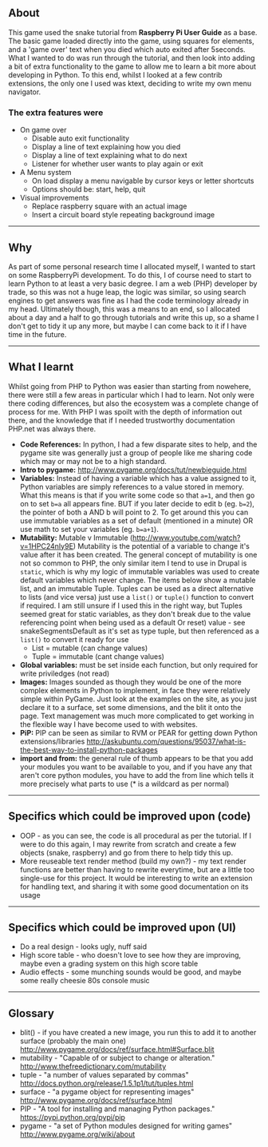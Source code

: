## About
This game used the snake tutorial from **Raspberry Pi User Guide** as a base.  The basic game loaded directly into the game, using squares for elements, and a 'game over' text when you died which auto exited after 5seconds.
What I wanted to do was run through the tutorial, and then look into adding a bit of extra functionality to the game to allow me to learn a bit more about developing in Python.  To this end, whilst I looked at a few contrib extensions, the only one I used was ktext, deciding to write my own menu navigator.

### The extra features were
* On game over
    + Disable auto exit functionality
    + Display a line of text explaining how you died
    + Display a line of text explaining what to do next
    + Listener for whether user wants to play again or exit
* A Menu system
    + On load display a menu navigable by cursor keys or letter shortcuts
    + Options should be: start, help, quit
* Visual improvements
    + Replace raspberry square with an actual image
    + Insert a circuit board style repeating background image


***

## Why
As part of some personal research time I allocated myself, I wanted to start on some RaspberryPi development.  To do this, I of course need to start to learn Python to at least a very basic degree.  I am a web (PHP) developer by trade, so this was not a huge leap, the logic was similar, so using search engines to get answers was fine as I had the code terminology already in my head.
Ultimately though, this was a means to an end, so I allocated about a day and a half to go through tutorials and write this up, so a shame I don't get to tidy it up any more, but maybe I can come back to it if I have time in the future.


***

## What I learnt
Whilst going from PHP to Python was easier than starting from nowehere, there were still a few areas in particular which I had to learn.  Not only were there coding differences, but also the ecosystem was a complete change of process for me.  With PHP I was spoilt with the depth of information out there, and the knowledge that if I needed trustworthy documentation PHP.net was always there.
* **Code References:** In python, I had a few disparate sites to help, and the pygame site was generally just a group of people like me sharing code which may or may not be to a high standard.
* **Intro to pygame:** http://www.pygame.org/docs/tut/newbieguide.html
* **Variables:** Instead of having a variable which has a value assigned to it, Python variables are simply references to a value stored in memory.  What this means is that if you write some code so that `a=1`, and then go on to set `b=a` all appears fine.  BUT if you later decide to edit b (eg. `b=2`), the pointer of both a AND b will point to 2.  To get around this you can use immutable variables as a set of default (mentioned in a minute) OR use math to set your variables (eg. `b=a+1`).
* **Mutability:** Mutable v Immutable (http://www.youtube.com/watch?v=1HPC24nIy9E)  Mutability is the potential of a variable to change it's value after it has been created. The general concept of mutability is one not so common to PHP, the only similar item I tend to use in Drupal is `static`, which is why my logic of immutable variables was used to create default variables which never change.  The items below show a mutable list, and an immutable Tuple.  Tuples can be used as a direct alternative to lists (and vice versa) just use a `list()` or `tuple()` function to convert if required.  I am still unsure if I used this in the right way, but Tuples seemed great for static variables, as they don't break due to the value referencing point when being used as a default Or reset) value - see snakeSegmentsDefault as it's set as type tuple, but then referenced as a `list()` to convert it ready for use
    + List = mutable (can change values)
    + Tuple = immutable (cant change values)
* **Global variables:** must be set inside each function, but only required for write priviledges (not read)
* **Images:** Images sounded as though they would be one of the more complex elements in Python to implement, in face they were relatively simple within PyGame.   Just look at the examples on the site, as you just declare it to a surface, set some dimensions, and the blit it onto the page.  Text management was much more complicated to get working in the flexible way I have become used to with websites.
* **PiP:** PIP can be seen as similar to RVM or PEAR for getting down Python extensions/libraries http://askubuntu.com/questions/95037/what-is-the-best-way-to-install-python-packages
* **import and from:** the general rule of thumb appears to be that you add your modules you want to be available to you, and if you have any that aren't core python modules, you have to add the from line which tells it more precisely what parts to use (* is a wildcard as per normal)


***

## Specifics which could be improved upon (code)
* OOP - as you can see, the code is all procedural as per the tutorial.  If I were to do this again, I may rewrite from scratch and create a few objects (snake, raspberry) and go from there to help tidy this up.
* More reuseable text render method (build my own?) - my text render functions are better than having to rewrite everytime, but are a little too single-use for this project.  It would be interesting to write an extension for handling text, and sharing it with some good documentation on its usage


***

## Specifics which could be improved upon (UI)
* Do a real design - looks ugly, nuff said
* High score table - who doesn't love to see how they are improving, maybe even a grading system on this high score table
* Audio effects - some munching sounds would be good, and maybe some really cheesie 80s console music


***

## Glossary
* blit() - if you have created a new image, you run this to add it to another surface (probably the main one) http://www.pygame.org/docs/ref/surface.html#Surface.blit
* mutability - "Capable of or subject to change or alteration." http://www.thefreedictionary.com/mutability
* tuple - "a number of values separated by commas" http://docs.python.org/release/1.5.1p1/tut/tuples.html
* surface - "a pygame object for representing images" http://www.pygame.org/docs/ref/surface.html
* PIP - "A tool for installing and managing Python packages." https://pypi.python.org/pypi/pip
* pygame - "a set of Python modules designed for writing games" http://www.pygame.org/wiki/about


